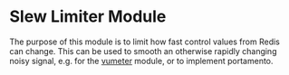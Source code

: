 # Slew Limiter Module

The purpose of this module is to limit how fast control values from Redis can change. This can be used to smooth an otherwise rapidly changing noisy signal, e.g. for the [vumeter](../vumeter) module, or to implement portamento. 
